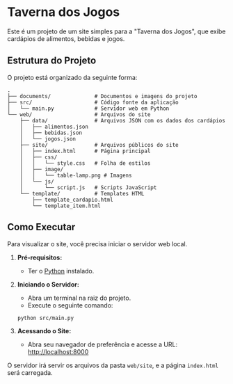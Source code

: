 # Taverna dos Jogos

Este é um projeto de um site simples para a "Taverna dos Jogos", que exibe cardápios de alimentos, bebidas e jogos.

## Estrutura do Projeto

O projeto está organizado da seguinte forma:

```
.
├── documents/              # Documentos e imagens do projeto
├── src/                    # Código fonte da aplicação
│   └── main.py             # Servidor web em Python
└── web/                    # Arquivos do site
    ├── data/               # Arquivos JSON com os dados dos cardápios
    │   ├── alimentos.json
    │   ├── bebidas.json
    │   └── jogos.json
    ├── site/               # Arquivos públicos do site
    │   ├── index.html      # Página principal
    │   ├── css/
    │   │   └── style.css   # Folha de estilos
    │   ├── image/
    │   │   └── table-lamp.png # Imagens
    │   └── js/
    │       └── script.js   # Scripts JavaScript
    └── template/           # Templates HTML
        ├── template_cardapio.html
        └── template_item.html
```

## Como Executar

Para visualizar o site, você precisa iniciar o servidor web local.

1.  **Pré-requisitos:**

    - Ter o [Python](https://www.python.org/downloads/) instalado.

2.  **Iniciando o Servidor:**

    - Abra um terminal na raiz do projeto.
    - Execute o seguinte comando:

    ```bash
    python src/main.py
    ```

3.  **Acessando o Site:**
    - Abra seu navegador de preferência e acesse a URL: [http://localhost:8000](http://localhost:8000)

O servidor irá servir os arquivos da pasta `web/site`, e a página `index.html` será carregada.
